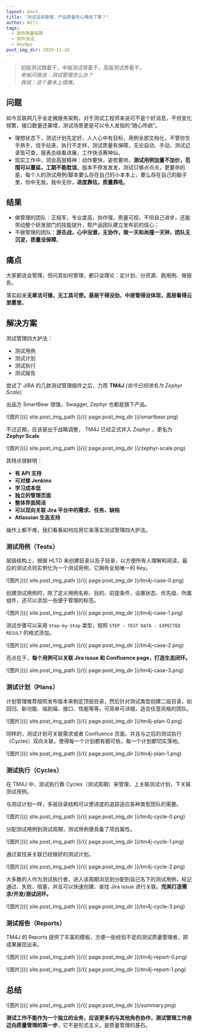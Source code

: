 ```yaml
---
layout: post
title: "测试没有管理，产品质量凭心情说了算？"
author: Will
tags: 
  - 软件质量保障
  - 软件测试
  - DevOps
post_img_dir: 2020-11-26
---
```


> 初级测试跟着干，中级测试带着干，高级测试养着干。<br>
> *老板问我说：测试管理怎么办？*<br>
> *我说：这个基本上很难。*

## 问题

如今互联网几乎全走微服务架构，对于测试工程师来说可不是个好消息，不但变化频繁，接口数量还暴增，测试场景更是可以令人发指的“随心所欲”。

- 理想状态下，测试计划先定好，人人心中有目标，用例全部文档化，不管你生手熟手，信手拈来，执行不走样，测试质量有保障，无论自动、手动，测试记录皆可查，报表总结看进展，工作快活赛神仙。
- 现实工作中，领会高层精神：动作要快，姿势要帅，**测试用例加量不加价，范围可以蔓延，工期不能耽误**。版本不停发发发，测试只够点点点，更要命的是，每个人的测试用例/脚本要么存在自己的小本本上，要么存在自己的脑子里，你中无我，我中无你，**进度靠估，质量靠吼**。

## 结果

- 做管理的团队：正规军，专业度高，协作强，质量可视，不但自己进步，还能带动整个研发部门的技能提升，帮产品团队建立发布前的信心；
- 不做管理的团队：**游击战，心中没谱，无协作，做一天和尚撞一天钟，团队无沉淀，质量没保障**。

## 痛点

大家都说会管理，但问其如何管理，都只谈理论：定计划、分资源、跑用例、做报告。

落实起来**无章法可循，无工具可使。基层干得没劲，中层管得没体现，高层看得云里雾里**。

## 解决方案

测试管理四大护法：

- 测试用例
- 测试计划
- 测试执行
- 测试报告

尝试了 JIRA 的几款测试管理插件之后，力荐 **TM4J** *(如今已经改名为 Zephyr Scale)*

出品方 SmartBear 很强，Swagger, Zephyr 也都是旗下产品。

![图片]({{ site.post_img_path }}/{{ page.post_img_dir }}/smartbear.png)

不过近期，应该是出于战略调整， TM4J 已经正式并入 Zephyr ，更名为 **Zephyr Scale**

![图片]({{ site.post_img_path }}/{{ page.post_img_dir }}/zephyr-scale.png)

其特点很鲜明：

- **有 API 支持**
- **可对接 Jenkins**
- **学习成本低**
- **独立的管理页面**
- **整体界面简洁**
- **可以双向关联 Jira 平台中的需求、任务、缺陷**
- **Atlassian 生态支持**

操作上都不难，我们看看如何应用它来落实测试管理四大护法。

### 测试用例（Tests）

层级结构上，根据 HLTD 来创建目录以及子目录，以方便所有人理解和阅读，最后的测试点则实例化为一个测试用例，它拥有全局唯一的 Key。

![图片]({{ site.post_img_path }}/{{ page.post_img_dir }}/tm4j-case-0.png)

创建测试用例时，除了定义用例名称、目的、前提条件，设置状态、优先级、所属组件，还可以添加一些便于管理的标签。

![图片]({{ site.post_img_path }}/{{ page.post_img_dir }}/tm4j-case-1.png)

测试步骤可以采用 `Step-by-Step` 类型，按照 `STEP - TEST DATA - EXPECTED RESULT` 的格式添加。

![图片]({{ site.post_img_path }}/{{ page.post_img_dir }}/tm4j-case-2.png)

亮点在于，**每个用例可以关联 Jira issue 和 Confluence page，打造生态闭环。**

![图片]({{ site.post_img_path }}/{{ page.post_img_dir }}/tm4j-case-3.png)

### 测试计划（Plans）

计划管理推荐按照发布版本来制定顶层目录，然后针对测试类型创建二级目录，如回归、新功能、端到端、接口、性能等等。可简单可详细，适合任意风格的团队。

![图片]({{ site.post_img_path }}/{{ page.post_img_dir }}/tm4j-plan-0.png)

同样的，测试计划可关联需求或者 Confluence 页面，并且与之后的测试执行（Cycles）双向关联，使得每一个计划都有据可依，每一个计划都切实落地。

![图片]({{ site.post_img_path }}/{{ page.post_img_dir }}/tm4j-plan-1.png)

### 测试执行（Cycles）

在 TM4J 中，测试执行靠 Cycles（测试周期）来管理，上关联测试计划，下关联测试用例。

与测试计划一样，多层目录结构可以使进度的追踪适应各种类型团队的需要。

![图片]({{ site.post_img_path }}/{{ page.post_img_dir }}/tm4j-cycle-0.png)

分配测试用例到测试周期，测试用例便具备了项目属性。

![图片]({{ site.post_img_path }}/{{ page.post_img_dir }}/tm4j-cycle-1.png)

通过查找来关联已经做好的测试计划。

![图片]({{ site.post_img_path }}/{{ page.post_img_dir }}/tm4j-cycle-2.png)

大多数的人作为测试执行者，进入该周期浏览到分配到自己名下的测试用例，标记通过、失败、阻塞，并且可以快速创建、查找 Jira issue 进行关联。**完美打造需求/开发/测试闭环。**

![图片]({{ site.post_img_path }}/{{ page.post_img_dir }}/tm4j-cycle-3.png)

### 测试报告（Reports）

TM4J 的 Reports 提供了丰富的模板，方便一些经验不足的测试质量管理者，把成果展现出来。

![图片]({{ site.post_img_path }}/{{ page.post_img_dir }}/tm4j-report-0.png)

![图片]({{ site.post_img_path }}/{{ page.post_img_dir }}/tm4j-report-1.png)

## 总结

![图片]({{ site.post_img_path }}/{{ page.post_img_dir }}/summary.png)

**测试工作不能作为一个独立的业务，应该更多的与其他角色协作，测试管理工作是迈向质量管理的第一步**，它不是形式主义，是质量管理的基石。

